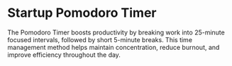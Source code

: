 # Startup Pomodoro Timer

The Pomodoro Timer boosts productivity by breaking work into 25-minute focused intervals, followed by short 5-minute breaks. This time management method helps maintain concentration, reduce burnout, and improve efficiency throughout the day.